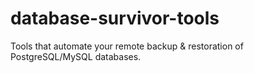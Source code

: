 # database-survivor-tools
Tools that automate your remote backup &amp; restoration of PostgreSQL/MySQL databases.
